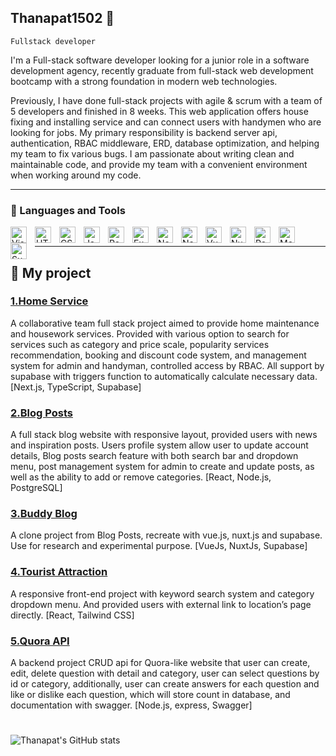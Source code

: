 ## Thanapat1502 👋 

`Fullstack developer` 

I'm a Full-stack software developer looking for a junior role in a software development agency, recently graduate from full-stack web development bootcamp with a strong foundation in modern web technologies.

Previously, I have done full-stack projects with agile & scrum with a team of 5 developers and finished in 8 weeks. This web application offers house fixing and installing service and can connect users with handymen who are looking for jobs. My primary responsibility is backend server api, authentication, RBAC middleware, ERD, database optimization, and helping my team to fix various bugs. I am passionate about writing clean and maintainable code, and provide my team with a convenient environment when working around my code. 

---

### 🧰 Languages and Tools
<img align="left" alt="Visual Studio Code" width="26px" src="https://cdn.jsdelivr.net/gh/devicons/devicon/icons/vscode/vscode-original.svg" style="padding-right:10px;" />
<img align="left" alt="HTML5" width="26px" src="https://cdn.jsdelivr.net/gh/devicons/devicon/icons/html5/html5-original.svg" style="padding-right:10px;" />
<img align="left" alt="CSS3" width="26px" src="https://cdn.jsdelivr.net/gh/devicons/devicon/icons/css3/css3-original.svg" style="padding-right:10px;" />
<img align="left" alt="JavaScript" width="26px" src="https://cdn.jsdelivr.net/gh/devicons/devicon/icons/javascript/javascript-original.svg" style="padding-right:10px;" />
<img align="left" alt="React" width="26px" src="https://img.icons8.com/?size=100&id=123603&format=png&color=000000" style="padding-right:10px;" />
<img align="left" alt="Expo" width="26px" src="https://img.icons8.com/?size=100&id=IpN1evivrDWO&format=png&color=000000" style="padding-right:10px;" />
<img align="left" alt="NodeJs" width="26px" src="https://img.icons8.com/?size=100&id=hsPbhkOH4FMe&format=png&color=000000" style="padding-right:10px;" />
<img align="left" alt="NextJs" width="26px" src="https://img.icons8.com/?size=100&id=yUdJlcKanVbh&format=png&color=000000" style="padding-right:10px;" />
<img align="left" alt="VueJs" width="26px" src="https://img.icons8.com/?size=100&id=BUnExfsRs3CW&format=png&color=000000" style="padding-right:10px;" />
<img align="left" alt="NuxtJs" width="26px" src="https://img.icons8.com/?size=100&id=nvrsJYs7j9Vb&format=png&color=000000" style="padding-right:10px;" />
<img align="left" alt="PostgreSQL" width="26px" src="https://img.icons8.com/?size=100&id=38561&format=png&color=000000" style="padding-right:10px;" />
<img align="left" alt="MongoDB" width="26px" src="https://img.icons8.com/?size=100&id=8rKdRqZFLurS&format=png&color=000000" style="padding-right:10px;" />
<img align="left" alt="Supabase" width="26px" src="https://img.icons8.com/?size=100&id=sH0rW2TvYdr9&format=png&color=000000" style="padding-right:10px;" />

<br />

---

<h2> 🚀 My project </h2>

### [1.Home Service](https://home-service-finalproject.vercel.app/)

A collaborative team full stack project aimed to provide home maintenance and housework services. Provided with various option to search for services such as category and price scale, popularity services recommendation, booking and discount code system, and management system for admin and handyman, controlled access by RBAC. All support by supabase with triggers function to automatically calculate necessary data. 
[Next.js, TypeScript, Supabase]

### [2.Blog Posts](https://dev-tools-blog.vercel.app/)

A full stack blog website with responsive layout, provided users with news and inspiration posts. Users profile system allow user to update account details, Blog posts search feature with both search bar and dropdown menu, post management system for admin to create and update posts, as well as the ability to add or remove categories. [React, Node.js, PostgreSQL]

### [3.Buddy Blog](https://buddy-blog-bb.vercel.app/)

A clone project from Blog Posts, recreate with vue.js, nuxt.js and supabase. Use for research and experimental purpose. [VueJs, NuxtJs, Supabase]

### [4.Tourist Attraction](https://github.com/Thanapat1502/react-tourist-attraction-mini-project)

A responsive front-end project with keyword search system and category dropdown menu. And provided users with external link to location’s page directly. 
[React, Tailwind CSS]

### [5.Quora API](https://github.com/Thanapat1502/quora-like-api)

A backend project CRUD api for Quora-like website that user can create, edit, delete question with detail and category, user can select questions by id or category, additionally, user can create answers for each question and like or dislike each question, which will store count in database, and documentation with swagger.
[Node.js, express, Swagger]

#

![Thanapat's GitHub stats](https://github-readme-stats.vercel.app/api?username=Thanapat1502&show_icons=true&theme=merko)
